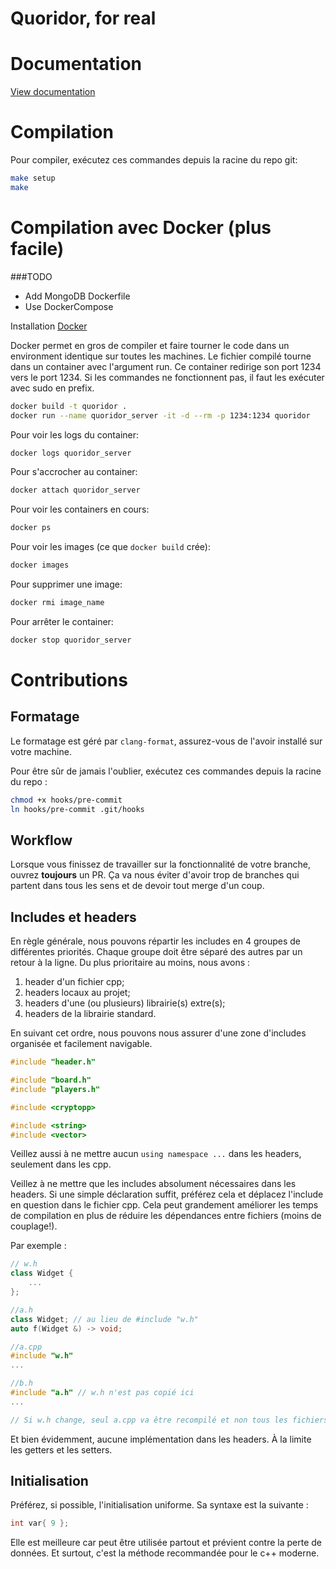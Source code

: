 # Quoridor, for real

# Documentation

[View documentation](https://quoridor-doc.herokuapp.com/docs/html/index.html)


# Compilation

Pour compiler, exécutez ces commandes depuis la racine du repo git:

```bash
make setup
make
```

# Compilation avec Docker (plus facile)
###TODO
* Add MongoDB Dockerfile
* Use DockerCompose

Installation [Docker](https://docs.docker.com/get-docker/)

Docker permet en gros de compiler et faire tourner le code dans un environment identique sur toutes les machines. 
Le fichier compilé tourne dans un container avec l'argument run. Ce container redirige son port 1234 vers le port 1234.
Si les commandes ne fonctionnent pas, il faut les exécuter avec sudo en prefix.
```bash
docker build -t quoridor .
docker run --name quoridor_server -it -d --rm -p 1234:1234 quoridor
```
Pour voir les logs du container:
```bash
docker logs quoridor_server
```
Pour s'accrocher au container:
```bash
docker attach quoridor_server
```
Pour voir les containers en cours:
```bash
docker ps
```
Pour voir les images (ce que ```docker build``` crée):
```bash
docker images
```
Pour supprimer une image:
```bash
docker rmi image_name
```
Pour arrêter le container:
```bash
docker stop quoridor_server
```

# Contributions

## Formatage

Le formatage est géré par `clang-format`, assurez-vous de
l'avoir installé sur votre machine.

Pour être sûr de jamais l'oublier, exécutez ces commandes
depuis la racine du repo :

```bash
chmod +x hooks/pre-commit
ln hooks/pre-commit .git/hooks
```

## Workflow

Lorsque vous finissez de travailler sur la fonctionnalité de votre branche, ouvrez **toujours** un PR. Ça va nous éviter d'avoir trop de branches qui partent dans tous les sens et de devoir tout merge d'un coup.

## Includes et headers

En règle générale, nous pouvons répartir les includes en 4 groupes de différentes priorités.
Chaque groupe doit être séparé des autres par un retour à la ligne. Du plus prioritaire au
moins, nous avons :

1. header d'un fichier cpp;
2. headers locaux au projet;
3. headers d'une (ou plusieurs) librairie(s) extre(s);
4. headers de la librairie standard.

En suivant cet ordre, nous pouvons nous assurer d'une zone d'includes organisée et facilement
navigable.

```cpp
#include "header.h"

#include "board.h"
#include "players.h"

#include <cryptopp>

#include <string>
#include <vector>
```

Veillez aussi à ne mettre aucun `using namespace ...` dans les headers, seulement dans les cpp.

Veillez à ne mettre que les includes absolument nécessaires dans les headers. Si
une simple déclaration suffit, préférez cela et déplacez l'include en question dans
le fichier cpp. Cela peut grandement améliorer les temps de compilation en plus de réduire les
dépendances entre fichiers (moins de couplage!).

Par exemple :
```cpp
// w.h
class Widget {
    ...
};

//a.h
class Widget; // au lieu de #include "w.h"
auto f(Widget &) -> void;

//a.cpp
#include "w.h"
...

//b.h
#include "a.h" // w.h n'est pas copié ici
...

// Si w.h change, seul a.cpp va être recompilé et non tous les fichiers qui incluent a.h.

```

Et bien évidemment, aucune implémentation dans les headers. À la limite les getters et les setters.

## Initialisation

Préférez, si possible, l'initialisation uniforme. Sa syntaxe est la suivante :

```cpp
int var{ 9 };
```

Elle est meilleure car peut être utilisée partout et prévient contre la perte de données.
Et surtout, c'est la méthode recommandée pour le c++ moderne.
